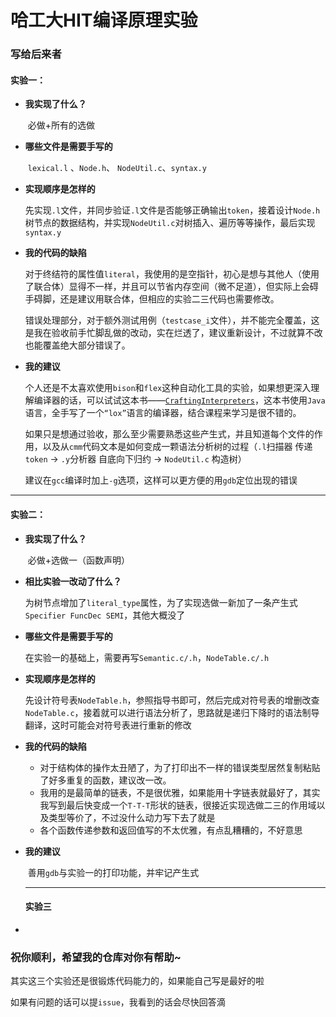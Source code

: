 # 哈工大HIT编译原理实验

### 写给后来者

#### 	实验一：

- **我实现了什么？**

  ​	必做+所有的选做

- **哪些文件是需要手写的**

  ​	`lexical.l` 、`Node.h`、 `NodeUtil.c`、`syntax.y`

- **实现顺序是怎样的**

  ​	先实现`.l`文件，并同步验证`.l`文件是否能够正确输出`token`，接着设计`Node.h`树节点的数据结构，并实现`NodeUtil.c`对树插入、遍历等等操作，最后实现`syntax.y`

- **我的代码的缺陷**

  ​	对于终结符的属性值`literal`，我使用的是空指针，初心是想与其他人（使用了联合体）显得不一样，并且可以节省内存空间（微不足道），但实际上会碍手碍脚，还是建议用联合体，但相应的实验二三代码也需要修改。

  ​	错误处理部分，对于额外测试用例（`testcase_i`文件），并不能完全覆盖，这是我在验收前手忙脚乱做的改动，实在烂透了，建议重新设计，不过就算不改也能覆盖绝大部分错误了。

- **我的建议**

  ​	个人还是不太喜欢使用`bison`和`flex`这种自动化工具的实验，如果想更深入理解编译器的话，可以试试这本书——[`CraftingInterpreters`](https://www.craftinginterpreters.com/)，这本书使用`Java`语言，全手写了一个`“lox”`语言的编译器，结合课程来学习是很不错的。

  ​	如果只是想通过验收，那么至少需要熟悉这些产生式，并且知道每个文件的作用，以及从`cmm`代码文本是如何变成一颗语法分析树的过程（`.l`扫描器 传递`token` -> `.y`分析器 自底向下归约 -> `NodeUtil.c` 构造树）

  ​	建议在`gcc`编译时加上`-g`选项，这样可以更方便的用`gdb`定位出现的错误

------

#### 	实验二：

- **我实现了什么？**

  ​	必做+选做一（函数声明）

- **相比实验一改动了什么？**

  ​	为树节点增加了`literal_type`属性，为了实现选做一新加了一条产生式`Specifier FuncDec SEMI`，其他大概没了

- **哪些文件是需要手写的**

  ​	在实验一的基础上，需要再写`Semantic.c/.h`，`NodeTable.c/.h`

- **实现顺序是怎样的**

  ​	先设计符号表`NodeTable.h`，参照指导书即可，然后完成对符号表的增删改查`NodeTable.c`，接着就可以进行语法分析了，思路就是递归下降时的语法制导翻译，这时可能会对符号表进行重新的修改

- **我的代码的缺陷**

  - 对于结构体的操作太丑陋了，为了打印出不一样的错误类型居然复制粘贴了好多重复的函数，建议改一改。
  - 我用的是最简单的链表，不是很优雅，如果能用十字链表就最好了，其实我写到最后快变成一个`T-T-T`形状的链表，很接近实现选做二三的作用域以及类型等价了，不过没什么动力写下去了就是
  - 各个函数传递参数和返回值写的不太优雅，有点乱糟糟的，不好意思

- **我的建议**

  ​	善用`gdb`与实验一的打印功能，并牢记产生式

  ------

  #### 实验三

- 

### 祝你顺利，希望我的仓库对你有帮助~

其实这三个实验还是很锻炼代码能力的，如果能自己写是最好的啦

如果有问题的话可以提`issue`，我看到的话会尽快回答滴
